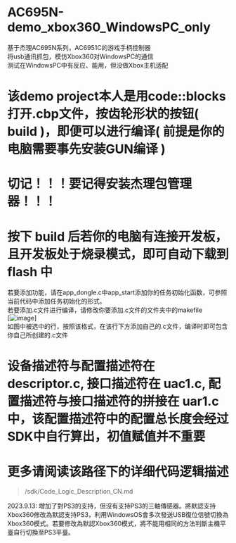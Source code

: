 # AC695N-demo_xbox360_WindowsPC_only
基于杰理AC695N系列，AC6951C的游戏手柄控制器   
将usb通讯抓包，模仿Xbox360对WindowsPC的通信   
测试在WindowsPC中有反应、能用，但没做Xbox主机适配
# 该demo project本人是用code::blocks打开.cbp文件，按齿轮形状的按钮( build )，即便可以进行编译( 前提是你的电脑需要事先安装GUN编译 ) 
# 切记！！！要记得安装杰理包管理器！！！
   
# 按下 build 后若你的电脑有连接开发板，且开发板处于烧录模式，即可自动下载到 flash 中    
若要添加功能，请在app_dongle.c中app_start添加你的任务初始化函数，可参照当前代码中添加任务初始化的形式。   
若要添加.c文件进行编译，请修改你要添加.c文件的文件夹中的makefile    
[![image](https://github.com/PING020903/AC695N-demo-xbox360-WindowsPC_only/assets/88314322/25880817-038e-4739-8898-3da2a77fad6b)]   
如图中被选中的行，按照该格式，在该行下方添加自己的.c文件，编译时即可包含你自己所创建的.c文件    
# 设备描述符与配置描述符在 descriptor.c, 接口描述符在 uac1.c, 配置描述符与接口描述符的拼接在 uar1.c 中，该配置描述符中的配置总长度会经过SDK中自行算出，初值赋值并不重要  

# 更多请阅读该路径下的详细代码逻辑描述
> /sdk/Code_Logic_Description_CN.md

2023.9.13: 增加了對PS3的支持，但沒有支持PS3的三軸傳感器。將默認支持Xbox360修改為默認支持PS3，利用WindowsOS會多次發送USB復位信號切換為Xbox360模式。若要修改為默認Xbox360模式，將不能用相同的方法判斷主機平臺自行切換至PS3平臺。

